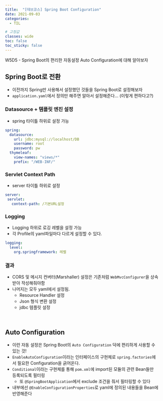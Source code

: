 ```yaml
---
title:  "[데브코스] Spring Boot Configuration"
date: 2021-09-03
categories: 
  - TIL

# 고정값
classes: wide
toc: false
toc_sticky: false
---
```


W5D5 - Spring Boot의 편리한 자동설정 Auto Configuration에 대해 알아보자

## Spring Boot로 전환

- 이전까지 Spring만 사용해서 설정했던 것들을 Spring Boot로 설정해보자
- `application.yaml`에서 정의만 해주면 알아서 설정해준다... (이렇게 편하다고?)

### Datasource + 템플릿 엔진 설정

- spring 타이틀 하위로 설정 가능

```yaml
spring:
  datasource:
    url: jdbc:mysql://localhost/DB
    username: root
    password: pw
  thymeleaf:
    view-names: "views/*"
    prefix: "/WEB-INF/"
```

### Servlet Context Path

- server 타이틀 하위로 설정

```yaml
server:
 servlet:
   context-path: /기본URL설정
```

### Logging

- Logging 하위로 로깅 레벨을 설정 가능
- 각 Profile의 yaml파일마다 다르게 설정할 수 있다.

```yaml
logging:
  level:
    org.springframework: 레벨
```

### 결과

- CORS 및 메시지 컨버터(Marshaller) 설정은 기존처럼 `WebMvcConfigurer`을 상속받아 작성해줘야함
- 나머지는 모두 yaml에서 설정됨. 
  - Resource Handler 설정
  - Json 형식 변환 설정
  - jdbc 템플릿 설정

<br>

## Auto Configuration

- 이런 자동 설정은 Spring Boot의 `Auto Configuration` 덕에 편리하게 사용할 수 있는 것!
- `EnableAutoConfiguration`이라는 인터페이스의 구현체로 `spring.factories`에서 필요한 Configuration을 긁어온다.
- `Conditional`이라는 구현체를 통해 `pom.xml`에 import된 모듈의 관련 Bean들만 등록되도록 필터링
  - 또 `@SpringBootApplication`에서 exclude 조건을 줘서 필터링할 수 있다
- 내부에선 `@EnableConfigurationProperties`로 yaml에 정의된 내용들을 Bean에 반영해준다

<br>




